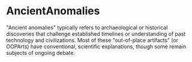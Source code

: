 # AncientAnomalies
"Ancient anomalies" typically refers to archaeological or historical discoveries that challenge established timelines or understanding of past technology and civilizations. Most of these "out-of-place artifacts" (or OOPArts) have conventional, scientific explanations, though some remain subjects of ongoing debate. 
